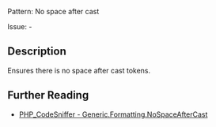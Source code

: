 Pattern: No space after cast

Issue: -

## Description

Ensures there is no space after cast tokens.

## Further Reading

* [PHP_CodeSniffer - Generic.Formatting.NoSpaceAfterCast](https://github.com/squizlabs/PHP_CodeSniffer/blob/master/src/Standards/Generic/Sniffs/Formatting/NoSpaceAfterCastSniff.php)